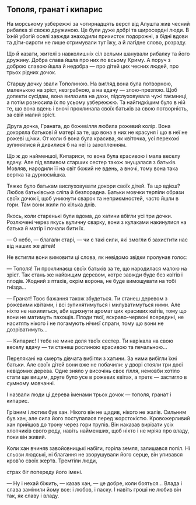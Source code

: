 ## Тополя, гранат i кипарис

На морському узбережжі за чотирнадцять верст від Алушта жив чесний рибалка зі своєю дружиною. Це були дуже добрі та щиросердні люди. В їхній убогій оселі завжди знаходили прихисток подорожні, а бідні вдови та діти-сироти не лише отримували тут їжу, а й лагідне слово, розраду.

Що й казати, жителі з навколишніх сіл вельми шанували рибалку та його дружину. Добра слава йшла про них по всьому Криму. А поруч з доброю славою йшла й недобра — про дітей цих чесних людей, про трьох рідних дочок.

Старшу дочку звали Тополиною. На вигляд вона була потворною, маленькою на зріст, незграбною, а на вдачу — злою-презлою. Щоб допекти сусідам, вона вилазила на дахи, підслуховувала чужі таємниці, а потім розносила їх по усьому узбережжю. Та найгидкішим було в ній те, що вона вдень і вночі проклинала своїх батьків за свою потворність, за свій малий зріст.

Друга дочка, Граната, до божевілля любила рожевий колір. Вона докоряла батькові й матері за те, що вона в них не красуня і що в неї не рожеві щічки. От коли б вона була красива, як квіточка, усі перехожі зупинялися й дивилися б на неї із захопленням.

Що ж до найменшої, Кипариси, то вона була красивою і мала веселу вдачу. Але під впливом старших сестер також знущалася з батьків. Мовляв, народили її на світ божий не вдень, а вночі, тому вона така вертка та дурносмішка.

Тяжко було батькам вислуховувати докори своїх дітей. Та що вдієш? Любов батьківська сліпа й безпорадна. Батьки мовчки терпіли образи своїх дочок і, щоб уникнути сварок та неприємностей, часто йшли в гори. Там вони жили по кілька днів.

Якось, коли старенькі були вдома, до хатини вбігли усі три дочки. Розлючені через якусь вуличну сварку, вони з кулаками накинулися на батька й матір і почали бити їх.

— О небо, — благали старі, — чи є такі сили, які змогли б захистити нас від наших же дітей!

Не встигли вони вимовити ці слова, як невідомо звідки пролунав голос:

— Тополя! Ти проклинаєш своїх батьків за те, що народилася малою на зріст. Так стань же найвищим деревом, котре завжди буде без квітів і плодів. Жодний з птахів, окрім ворона, не буде вимощувати на тобі гнізда...

— Гранат! Твоє бажання також збудеться. Ти станеш деревом з рожевими квітами, і всі зупинятимуться і милуватимуться ними. Але ніхто не нахилиться, аби вдихнути аромат цих красивих квітів, тому що вони не матимуть пахощів. Плоди твої, яскраво-червоні всередині, не наситять нікого і не погамують нічиєї спраги, тому що вони не дозріватимуть...

— Кипарис! І тебе не мине доля твоїх сестер. Ти нарікала на свою веселу вдачу — ти станеш рослиною красивою та печальною...

Перелякані на смерть дівчата вибігли з хатини. За ними вибігли їхні батьки. Але своїх дітей вони вже не побачили: у дворі стояли три досі невідомих дерева. Одне зняло у височінь своє гілля, немовби хотіло стати ще вищим, друге було усе в рожевих квітах, а третє — застигло в сумному мовчанні.

І назвали люди ці дерева іменами трьох дочок — тополя, гранат і кипарис.

Грізним і лютим був хан. Нікого він не щадив, нікого не жалів. Сильним був хан, але сила його поступалася перед жорстокістю. Кровожерливий хан прийшов до трону через гори трупів. Він наказав вирізати усіх хлопчиків свого роду, навіть найменших, щоб ніхто і не мріяв про владу, поки він живий.

Коли хан вчиняв завойовницькі набіги, горіла земля, залишався попіл. Ні сльози людські, ні благання не зворушували його серце, він упивався кров’ю своїх жертв. Тремтіли люди,

страх біг попереду його імені.

— Ну і нехай біжить, — казав хан, — це добре, коли бояться... Влада і слава замінили йому все: і любов, і ласку. І навіть гроші не любив він так, як славу і владу.
